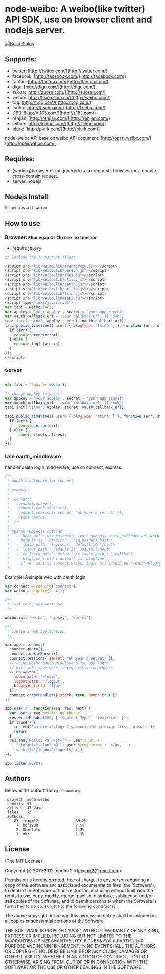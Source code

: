 # node-weibo: A weibo(like twitter) API SDK, use on browser client and nodejs server.

[![Build Status](https://secure.travis-ci.org/fengmk2/node-weibo.png?branch=master)](http://travis-ci.org/fengmk2/node-weibo)

## Supports:
 * twitter: [http://twitter.com/](http://twitter.com/)
 * facebook: [http://facebook.com/](http://facebook.com/)
 * fanfou: [http://fanfou.com/](http://fanfou.com/)
 * digu: [http://digu.com/](http://digu.com/)
 * zuosa: [http://zuosa.com/](http://zuosa.com/)
 * weibo: [http://t.sina.com.cn/](http://weibo.com/)
 * tqq: [http://t.qq.com/](http://t.qq.com/)
 * tsohu: [http://t.sohu.com/](http://t.sohu.com/)
 * t163: [http://t.163.com/](http://t.163.com/)
 * renjian: [http://renjian.com/](http://renjian.com/)
 * leihou: [http://leihou.com/](http://leihou.com/)
 * plurk: [http://plurk.com/](http://plurk.com/)

node-weibo API base on weibo API document: [http://open.weibo.com/](http://open.weibo.com/)

## Requires:
 * (working)browser client: jquery(for ajax request), browser must enable cross-domain request.
 * server: nodejs

## Nodejs Install

```bash
$ npm install weibo
```

## How to use

### Browser: `Phonegap` or `Chrome extension`

* require `jQuery`

```javascript
// Include the javascript files:

<script src="lib/weibo/lib/eventproxy.js"></script>
<script src="lib/weibo/lib/base64.js"></script>
<script src="lib/weibo/lib/sha1.js"></script>
<script src="lib/weibo/lib/utils.js"></script>
<script src="lib/weibo/lib/oauth.js"></script>
<script src="lib/weibo/lib/urllib.js"></script>
<script src="lib/weibo/lib/tsina.js"></script>
<script src="lib/weibo/lib/tapi.js"></script>
<script type="text/javascript">
var tapi = weibo.TAPI;
var appkey = 'your appkey', secret = 'your app secret';
var oauth_callback_url = 'your callback url' || 'oob';
tapi.init('tsina', appkey, secret, oauth_callback_url);
tapi.public_timeline({ user: { blogType: 'tsina' } }, function (err, statuses) {
  if (err) {
    console.error(error);
  } else {
    console.log(statuses);
  }
});
</script>
```

### Server

```javascript

var tapi = require('weibo');

// change appkey to yours
var appkey = 'your appkey', secret = 'your app secret';
var oauth_callback_url = 'your callback url' || 'oob';
tapi.init('tsina', appkey, secret, oauth_callback_url);

tapi.public_timeline({ user: { blogType: 'tsina' } }, function (err, statuses) {
  if (err) {
      console.error(err);
  } else {
      console.log(statuses);
  }
});
```
    
### Use oauth_middleware

handler oauth login middleware, use on connect, express.

```javascript
/**
 * oauth middleware for connect
 *
 * example:
 *
 *  connect(
 *    connect.query(),
 *    connect.cookieParser(),
 *    connect.session({ secret: "oh year a secret" }),
 *    weibo.oauth()
 *  );
 *
 * @param {Object} options
 *   - `home_url`: use to create login success oauth_callback url with referer header, 
 *     default is `'http://' + req.headers.host`;
 *   - `login_path`: login url, default is '/oauth'
 *   - `logout_path`: default is '/oauth/logout'
 *   - `callback_path`: default is login_path + '_callback'
 *   - `blogtype_field`: default is 'blogtype', 
 *     if you want to connect weibo, login url should be '/oauth?blogtype=weibo'
 */
```
    
Example: A simple web with oauth login.

```javascript
var connect = require('connect');
var weibo = require('../');

/**
 * init weibo api settings
 */ 

weibo.init('weibo', 'appkey', 'secret');

/**
 * Create a web application.
 */

var app = connect(
  connect.query(),
  connect.cookieParser(),
  connect.session({ secret: "oh year a secret" }),
  // using weibo.oauth middleware for use login
  // will auto save user in req.session.oauthUser
  weibo.oauth({
    login_path: '/login',
    logout_path: '/logout',
    blogtype_field: 'type'
  }),
  connect.errorHandler({ stack: true, dump: true })
);

app.use('/', function(req, res, next) {
  var user = req.session.oauthUser;
  res.writeHeader(200, { 'Content-Type': 'text/html' });
  if (!user) {
    res.end('<a href="/login?type=weibo">Login</a> first, please.');
    return;
  }
  res.end('Hello, <a href="' + user.t_url + 
    '" target="_blank">@' + user.screen_name + '</a>. ' + 
    '<a href="/logout">Logout</a>');
});

app.listen(8080);
```

## Authors

Below is the output from `git-summary`.

```
 project: node-weibo
 commits: 93
 active : 45 days
 files  : 53
 authors: 
    83  fengmk2                 89.2%
     7  hpf1908                 7.5%
     2  QLeelulu                2.2%
     1  mk2                     1.1%
```

## License 

(The MIT License)

Copyright (c) 2011-2012 fengmk2 &lt;fengmk2@gmail.com&gt;

Permission is hereby granted, free of charge, to any person obtaining
a copy of this software and associated documentation files (the
'Software'), to deal in the Software without restriction, including
without limitation the rights to use, copy, modify, merge, publish,
distribute, sublicense, and/or sell copies of the Software, and to
permit persons to whom the Software is furnished to do so, subject to
the following conditions:

The above copyright notice and this permission notice shall be
included in all copies or substantial portions of the Software.

THE SOFTWARE IS PROVIDED 'AS IS', WITHOUT WARRANTY OF ANY KIND,
EXPRESS OR IMPLIED, INCLUDING BUT NOT LIMITED TO THE WARRANTIES OF
MERCHANTABILITY, FITNESS FOR A PARTICULAR PURPOSE AND NONINFRINGEMENT.
IN NO EVENT SHALL THE AUTHORS OR COPYRIGHT HOLDERS BE LIABLE FOR ANY
CLAIM, DAMAGES OR OTHER LIABILITY, WHETHER IN AN ACTION OF CONTRACT,
TORT OR OTHERWISE, ARISING FROM, OUT OF OR IN CONNECTION WITH THE
SOFTWARE OR THE USE OR OTHER DEALINGS IN THE SOFTWARE.
